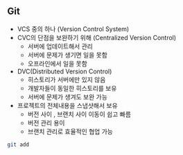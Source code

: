 ## Git
- VCS 중의 하나 (Version Control System)
- CVC의 단점을 보완하기 위해 (Centralized Version Control)
  - 서버에 업데이트해서 관리
  - 서버에 문제가 생기면 일을 못함
  - 오프라인에서 일을 못함
- DVC(Distributed Version Control)
  - 히스토리가 서버에만 있지 않음
  - 개발자들이 동일한 히스토리를 보유
  - 서버에 문제가 생겨도 보완 가능
- 프로젝트의 전체내용을 스냅샷해서 보유
  - 버전 사이 , 브랜치 사이 이동이 쉽고 빠름
  - 버전 관리 용이
  - 브랜치 관리로 효율적인 협업 가능

```bash
git add 

```